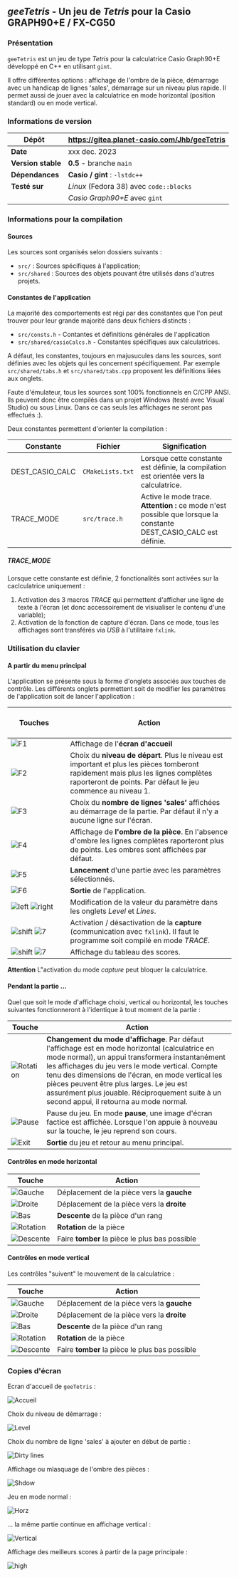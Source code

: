 ## *geeTetris* - Un jeu de *Tetris* pour la Casio GRAPH90+E / FX-CG50

### Présentation

`geeTetris` est un jeu de type *Tetris* pour la calculatrice Casio Graph90+E développé en C++ en utilisant `gint`.

Il offre différentes options : affichage de l'ombre de la pièce, démarrage avec un handicap de lignes 'sales', démarrage sur un niveau plus rapide. 
Il permet aussi de jouer avec la calculatrice en mode horizontal (position standard) ou en mode vertical.

### Informations de version

| Dépôt &nbsp;| https://gitea.planet-casio.com/Jhb/geeTetris |
|----- |-------------------------------------|
| **Date** | xxx dec. 2023 |
| **Version stable** | **0\.5** - branche `main` |
| **Dépendances** |  **Casio / gint** : `-lstdc++`|
| **Testé sur** | *Linux* (Fedora 38) avec `code::blocks`|
|| *Casio Graph90+E*  avec `gint`|


### Informations pour la compilation
#### Sources
Les sources sont organisés selon dossiers suivants :
* `src/` : Sources spécifiques à l'application;
* `src/shared` : Sources des objets pouvant être utilisés dans d'autres projets.

#### Constantes de l'application
La majorité des comportements est régi par des constantes que l'on peut trouver pour leur grande majorité dans deux fichiers distincts :
* `src/consts.h` - Contantes et définitions générales de l'application
* `src/shared/casioCalcs.h` - Constantes spécifiques aux calculatrices.

A défaut, les constantes, toujours en majusucules dans les sources, sont définies avec les objets qui les concernent spécifiquement. Par exemple `src/shared/tabs.h` et `src/shared/tabs.cpp` proposent les définitions liées aux onglets.

Faute d'émulateur, tous les sources sont 100% fonctionnels en C/CPP ANSI. Ils peuvent donc être compilés dans un projet Windows (testé avec Visual Studio) ou sous Linux. Dans ce cas seuls les affichages ne seront pas effectués :).

Deux constantes permettent d'orienter la compilation :

| Constante | Fichier | Signification|
| --- | --- | --- |
| DEST_CASIO_CALC | `CMakeLists.txt` | Lorsque cette constante est définie, la compilation est orientée vers la calculatrice.|
|TRACE_MODE|`src/trace.h`| Active le mode trace. **Attention :** ce mode n'est possible que lorsque la constante DEST_CASIO_CALC est définie.|

##### TRACE_MODE
Lorsque cette constante est définie, 2 fonctionalités sont activées sur la caclculatrice uniquement :
1. Activation des 3 macros *TRACE* qui permettent d'afficher une ligne de texte à l'écran (et donc accessoirement de visiualiser le contenu d'une variable);
2. Activation de la fonction de capture d'écran. Dans ce mode, tous les affichages sont transférés via *USB* à l'utilitaire `fxlink`.

### Utilisation du clavier
#### A partir du menu principal
L'application se présente sous la forme d'onglets associés aux touches de contrôle. Les différents onglets permettent soit de modifier les paramètres de l'application soit de lancer l'application :

|  &nbsp; &nbsp; &nbsp; &nbsp; &nbsp; &nbsp; &nbsp;&nbsp; &nbsp;&nbsp;&nbsp;&nbsp;Touches &nbsp; &nbsp; &nbsp;&nbsp; &nbsp; &nbsp; &nbsp;&nbsp; &nbsp; &nbsp; &nbsp;&nbsp; &nbsp; &nbsp; &nbsp;&nbsp;  | Action |
|--------|--------|
| ![F1](assets/key_F1.png) | Affichage de l'**écran d'accueil**|
| ![F2](assets/key_F2.png) | Choix du **niveau de départ**. Plus le niveau est important et plus les pièces tomberont rapidement mais plus les lignes complètes raporteront de points. Par défaut le jeu commence au niveau 1.|
| ![F3](assets/key_F3.png) | Choix du **nombre de lignes 'sales'** affichées au démarrage de la partie. Par défaut il n'y a aucune ligne sur l'écran.|
| ![F4](assets/key_F4.png) | Affichage de **l'ombre de la pièce**. En l'absence d'ombre les lignes complètes raporteront plus de points. Les ombres sont affichées par défaut.|
| ![F5](assets/key_F5.png) | **Lancement** d'une partie avec les paramètres sélectionnés.|
| ![F6](assets/key_F6.png) | **Sortie** de l'application.|
| ![left](assets/key_left.png) ![right](assets/key_right.png)| Modification de la valeur du paramètre dans les onglets *Level* et *Lines*.|
| ![shift](assets/key_shift.png) ![7](assets/key_7.png)| Activation / désactivation de la **capture** (communication avec `fxlink`). Il faut le programme soit compilé en mode *TRACE*.|
| ![shift](assets/key_alpha.png) ![7](assets/key_mult.png)| Affichage du tableau des scores. |

**Attention** L"activation du mode *capture* peut bloquer la calculatrice.

#### Pendant la partie ...
Quel que soit le mode d'affichage choisi, vertical ou horizontal, les touches suivantes fonctionneront à l'identique à tout moment de la partie :


| Touche | Action |
|---------------|--------|
| ![Rotation](assets/key_xot.png) | **Changement du mode d'affichage**. Par défaut l'affichage est en mode horizontal (calculatrice en mode normal), un appui transformera instantanément les affichages du jeu vers le mode vertical. Compte tenu des dimensions de l'écran, en mode vertical les pièces peuvent être plus  larges. Le jeu est assurément plus jouable. Réciproquement suite à un second appui, il retourna au mode normal. |
| ![Pause](assets/key_optn.png) | Pause du jeu. En mode **pause**, une image d'écran factice est affichée. Lorsque l'on appuie à nouveau sur la touche, le jeu reprend son cours.|
| ![Exit](assets/key_exit.png) | **Sortie** du jeu et retour au menu principal. |

#### Contrôles en mode horizontal

| Touche | Action |
|--------|--------|
| ![Gauche](assets/key_left.png) | Déplacement de la pièce vers la **gauche** |
| ![Droite](assets/key_right.png) | Déplacement de la pièce vers la **droite** |
| ![Bas](assets/key_down.png) | **Descente** de la pièce d'un rang |
| ![Rotation](assets/key_up.png) | **Rotation** de la pièce |
| ![Descente](assets/key_0.png) | Faire **tomber** la pièce le plus bas possible |

#### Contrôles en mode vertical

Les contrôles "suivent" le mouvement de la calculatrice :

| Touche | Action |
|--------|--------|
| ![Gauche](assets/key_down.png) | Déplacement de la pièce vers la **gauche** |
| ![Droite](assets/key_up.png) | Déplacement de la pièce vers la **droite** |
| ![Bas](assets/key_right.png) | **Descente** de la pièce d'un rang |
| ![Rotation](assets/key_left.png) | **Rotation** de la pièce |
| ![Descente](assets/key_0.png) | Faire **tomber** la pièce le plus bas possible |

### Copies d'écran

Ecran d'accueil de `geeTetris` :

![Accueil](assets/welcome.png)

Choix du niveau de démarrage :

![Level](assets/levels.png)

Choix du nombre de ligne 'sales' à ajouter en début de partie :

![Dirty lines](assets/dirty.png)

Affichage ou mlasquage de l'ombre des pièces :

![Shdow](assets/shadow.png)

Jeu en mode normal :

![Horz](assets/horz.png)

... la même partie continue en affichage vertical :

![Vertical](assets/vert.png)


Affichage des meilleurs scores à partir de la page principale :

![high](assets/best.png)